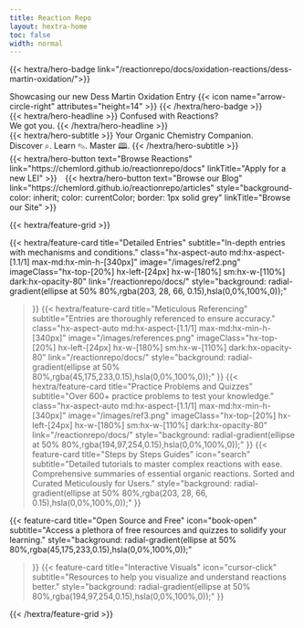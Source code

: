 ```yaml
---
title: Reaction Repo
layout: hextra-home
toc: false
width: normal
---
```

<style>
  body {
    background-size: cover;
    background-repeat: no-repeat;
    background-attachment: fixed;
    background-position: center;
  }

  /* Light mode background */
  @media (prefers-color-scheme: light) {
    body {
      background-image: url('https://chemlord.github.io/reactionrepo/image-test/hexagonlight2.svg');
    }
  }

  /* Dark mode background */
  @media (prefers-color-scheme: dark) {
    body {
      background-image: url('https://chemlord.github.io/reactionrepo/image-test/hexagonlight2.svg');
    }
  }

  .content-wrapper {
    position: relative;
    z-index: 1;
  }

  .highlight, .highlight2, .highlight3 {
    background-color: transparent; /* Remove highlight background */
    border-radius: 0; /* Remove rounded corners */
    padding: 0; /* Remove padding */
    color: inherit; /* Use the default text color */
    font-weight: normal; /* Remove bold text */
    font-size: inherit; /* Use the default font size */
  }

  .hx-wide {
    width: 100%; /* Or any other width you need */
    max-width: 100%; /* Ensure it doesn't exceed the container */
  }
</style>

{{< hextra/hero-badge link="/reactionrepo/docs/oxidation-reactions/dess-martin-oxidation/">}}
  <div class="hx-w-2 hx-h-2 hx-rounded-full hx-bg-primary-400"></div>
  <span>Showcasing our new Dess Martin Oxidation Entry</span>
  {{< icon name="arrow-circle-right" attributes="height=14" >}}
{{< /hextra/hero-badge >}}

<div class="hx-mt-6 hx-mb-4">
{{< hextra/hero-headline >}}
  Confused with Reactions? <br> We got you.
{{< /hextra/hero-headline >}}
</div>

<div class="hx-mb-6">
{{< hextra/hero-subtitle >}}
  Your Organic Chemistry Companion.&nbsp;<br class="sm:hx-block hx-hidden" />Discover ⌕. Learn ✎. Master 🕮.
{{< /hextra/hero-subtitle >}}
</div>

<div class="hx-mb-12">
{{< hextra/hero-button text="Browse Reactions" link="https://chemlord.github.io/reactionrepo/docs" linkTitle="Apply for a new LEI" >}}
    <span style="padding-left: 10px">{{< hextra/hero-button text="Browse our Blog" link="https://chemlord.github.io/reactionrepo/articles" style="background-color: inherit; color: currentColor; border: 1px solid grey" linkTitle="Browse our Site" >}}</span>
</div>

{{< hextra/feature-grid >}}

{{< hextra/feature-card
    title="Detailed Entries"
    subtitle="In-depth entries with mechanisms and conditions."
    class="hx-aspect-auto md:hx-aspect-[1.1/1] max-md:hx-min-h-[340px]"
    image="/images/ref2.png"
    imageClass="hx-top-[20%] hx-left-[24px] hx-w-[180%] sm:hx-w-[110%] dark:hx-opacity-80"
    link="/reactionrepo/docs/"
    style="background: radial-gradient(ellipse at 50% 80%,rgba(203, 28, 66, 0.15),hsla(0,0%,100%,0));"
  >}}
  {{< hextra/feature-card
    title="Meticulous Referencing"
    subtitle="Entries are thoroughly referenced to ensure accuracy."
    class="hx-aspect-auto md:hx-aspect-[1.1/1] max-md:hx-min-h-[340px]"
    image="/images/references.png"
    imageClass="hx-top-[20%] hx-left-[24px] hx-w-[180%] sm:hx-w-[110%] dark:hx-opacity-80"
    link="/reactionrepo/docs/"
    style="background: radial-gradient(ellipse at 50% 80%,rgba(45,175,233,0.15),hsla(0,0%,100%,0));"
  >}}
  {{< hextra/feature-card
    title="Practice Problems and Quizzes"
    subtitle="Over 600+ practice problems to test your knowledge."
    class="hx-aspect-auto md:hx-aspect-[1.1/1] max-md:hx-min-h-[340px]"
    image="/images/ref3.png"
    imageClass="hx-top-[20%] hx-left-[24px] hx-w-[180%] sm:hx-w-[110%] dark:hx-opacity-80"
    link="/reactionrepo/docs/"
    style="background: radial-gradient(ellipse at 50% 80%,rgba(194,97,254,0.15),hsla(0,0%,100%,0));"
  >}}
  {{< feature-card
    title="Steps by Steps Guides" icon="search"
    subtitle="Detailed tutorials to master complex reactions with ease. Comprehensive summaries of essential organic reactions. Sorted and Curated Meticulously for Users."
    style="background: radial-gradient(ellipse at 50% 80%,rgba(203, 28, 66, 0.15),hsla(0,0%,100%,0));"
  >}}

  {{< feature-card
    title="Open Source and Free" icon="book-open"
    subtitle="Access a plethora of free resources and quizzes to solidify your learning."
    style="background: radial-gradient(ellipse at 50% 80%,rgba(45,175,233,0.15),hsla(0,0%,100%,0));"
  >}}
  {{< feature-card
    title="Interactive Visuals" icon="cursor-click"
    subtitle="Resources to help you visualize and understand reactions better."
    style="background: radial-gradient(ellipse at 50% 80%,rgba(194,97,254,0.15),hsla(0,0%,100%,0));"
  >}}
  
{{< /hextra/feature-grid >}}
